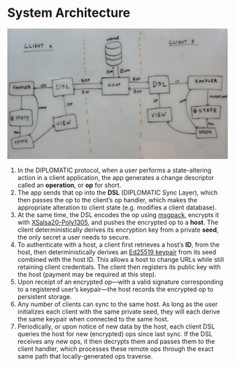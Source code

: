 # System Architecture

![System diagram](./system-diagram.jpg)

1. In the DIPLOMATIC protocol, when a user performs a state-altering action in a client application, the app generates a change descriptor called an **operation**, or **op** for short.
2. The app sends that op into the **DSL** (DIPLOMATIC Sync Layer), which then passes the op to the client’s op handler, which makes the appropriate alteration to client state (e.g. modifies a client database).
3. At the same time, the DSL encodes the op using [msgpack](https://msgpack.org), encrypts it with [XSalsa20-Poly1305](https://doc.libsodium.org/secret-key_cryptography/secretbox#algorithm-details), and pushes the encrypted op to a **host**. The client deterministically derives its encryption key from a private **seed**, the only secret a user needs to secure.
4. To authenticate with a host, a client first retrieves a host’s **ID**, from the host, then deterministically derives an [Ed25519 keypair](https://doc.libsodium.org/public-key_cryptography/public-key_signatures#algorithm-details) from its seed combined with the host ID. This allows a host to change URLs while still retaining client credentials. The client then registers its public key with the host (payment may be required at this step).
5. Upon receipt of an encrypted op—with a valid signature corresponding to a registered user’s keypair—the host records the encrypted op to persistent storage.
6. Any number of clients can sync to the same host. As long as the user initializes each client with the same private seed, they will each derive the same keypair when connected to the same host.
7. Periodically, or upon notice of new data by the host, each client DSL queries the host for new (encrypted) ops since last sync. If the DSL receives any new ops, it then decrypts them and passes them to the client handler, which processes these remote ops through the exact same path that locally-generated ops traverse.
